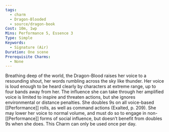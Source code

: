 ```yaml
---
tags:
  - charm
  - Dragon-Blooded
  - source/dragon-book
Cost: 10m, 1wp
Mins: Performance 5, Essence 3
Type: Simple
Keywords:
  - Signature (Air)
Duration: One scene
Prerequisite Charms:
  - None
---
```

Breathing deep of the world, the Dragon-Blood raises her voice to a resounding shout, her words rumbling across the sky like thunder. Her voice is loud enough to be heard clearly by characters at extreme range, up to four bands away from her. The influence she can take through her amplified voice is limited to inspire and threaten actions, but she ignores environmental or distance penalties. She doubles 9s on all voice-based [[Performance]] rolls, as well as command actions (Exalted, p. 209). She may lower her voice to normal volume, and must do so to engage in non-[[Performance]] forms of social influence, but doesn’t benefit from doubles 9s when she does. This Charm can only be used once per day.